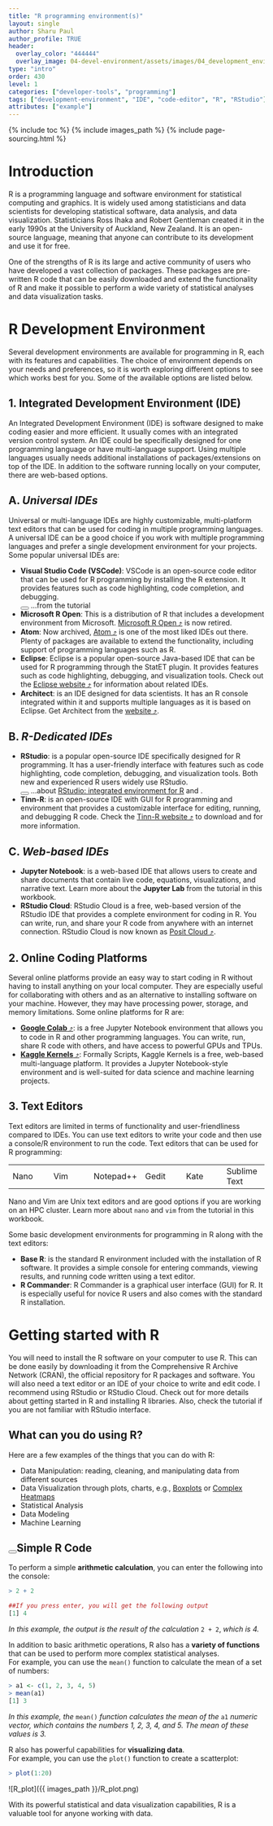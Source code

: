 ```yaml
---
title: "R programming environment(s)"
layout: single
author: Sharu Paul
author_profile: TRUE
header:
  overlay_color: "444444"
  overlay_image: 04-devel-environment/assets/images/04_development_envir_banner.png
type: "intro"
order: 430
level: 1
categories: ["developer-tools", "programming"]
tags: ["development-environment", "IDE", "code-editor", "R", "RStudio"]
attributes: ["example"]
---
```


{% include toc %}
{% include images_path %}
{% include page-sourcing.html %}


# Introduction

<div class="note" markdown="1">
R is a programming language and software environment for statistical computing and graphics. It is widely used among statisticians and data scientists for developing statistical software, data analysis, and data visualization. Statisticians Ross Ihaka and Robert Gentleman created it in the early 1990s at the University of Auckland, New Zealand. It is an open-source language, meaning that anyone can contribute to its development and use it for free.
</div>

One of the strengths of R is its large and active community of users who have developed a vast collection of packages. These packages are pre-written R code that can be easily downloaded and extend the functionality of R and make it possible to perform a wide variety of statistical analyses and data visualization tasks.


# R Development Environment

Several development environments are available for programming in R, each with its features and capabilities. The choice of environment depends on your needs and preferences, so it is worth exploring different options to see which works best for you. Some of the available options are listed below.


## 1. Integrated Development Environment (IDE)
An Integrated Development Environment (IDE) is software designed to make coding easier and more efficient. It usually comes with an integrated version control system. An IDE could be specifically designed for one programming language or have multi-language support. Using multiple languages usually needs additional installations of packages/extensions on top of the IDE. In addition to the software running locally on your computer, there are web-based options.


## <b class="level-1">A.</b> *Universal IDEs*
Universal or multi-language IDEs are highly customizable, multi-platform text editors that can be used for coding in multiple programming languages. A universal IDE can be a good choice if you work with multiple programming languages and prefer a single development environment for your projects. Some popular universal IDEs are:

* **Visual Studio Code (VSCode)**: VSCode is an open-source code editor that can be used for R programming by installing the R extension. It provides features such as code highlighting, code completion, and debugging. <br><button class="btn more"></button> ...from the tutorial <a class="t-links" href="411" title="true"></a>
* **Microsoft R Open**: This is a distribution of R that includes a development environment from Microsoft. <a href="https://learn.microsoft.com/en-us/answers/questions/1335739/link-to-download-r-open-4-0-2" target="_blank">Microsoft R Open ⤴</a> is now retired.
* **Atom**: Now archived, <a href="https://github.blog/2022-06-08-sunsetting-atom/" target="_blank">Atom ⤴</a> is one of the most liked IDEs out there. Plenty of packages are available to extend the functionality, including support of programming languages such as R.
* **Eclipse**: Eclipse is a popular open-source Java-based IDE that can be used for R programming through the StatET plugin. It provides features such as code highlighting, debugging, and visualization tools. Check out the <a href="https://www.eclipse.org/ide/" target="_blank">Eclipse website ⤴</a> for information about related IDEs.
* **Architect**: is an IDE designed for data scientists. It has an R console integrated within it and supports multiple languages as it is based on Eclipse. Get Architect from the <a href="https://www.getarchitect.io/" target="_blank">website ⤴</a>.


## <b class="level-1">B.</b> *R-Dedicated IDEs*

* **RStudio**: is a popular open-source IDE specifically designed for R programming. It has a user-friendly interface with features such as code highlighting, code completion, debugging, and visualization tools. Both new and experienced R users widely use RStudio. <br><button class="btn more"></button> ...about <a class="t-links" href="431">RStudio: integrated environment for R</a> and <a class="t-links" href="432" title="true"></a>.
* **Tinn-R**: is an open-source IDE with GUI for R programming and environment that provides a customizable interface for editing, running, and debugging R code. Check the <a href="https://tinn-r.org/en/" target="_blank">Tinn-R website ⤴</a> to download and for more information.


## <b class="level-1">C.</b> *Web-based IDEs*
* **Jupyter Notebook**: is a web-based IDE that allows users to create and share documents that contain live code, equations, visualizations, and narrative text. Learn more about the **Jupyter Lab** from the tutorial <a class="t-links" href="412" title="true"></a> in this workbook.
* **RStudio Cloud**: RStudio Cloud is a free, web-based version of the RStudio IDE that provides a complete environment for coding in R. You can write, run, and share your R code from anywhere with an internet connection. RStudio Cloud is now known as <a href="https://posit.cloud/" target="_blank">Posit Cloud ⤴</a>.


## 2. Online Coding Platforms

Several online platforms provide an easy way to start coding in R without having to install anything on your local computer. They are especially useful for collaborating with others and as an alternative to installing software on your machine. However, they may have processing power, storage, and memory limitations. Some online platforms for R are:

* <a href="https://colab.research.google.com/" target="_blank"><b>Google Colab</b> ⤴</a>: is a free Jupyter Notebook environment that allows you to code in R and other programming languages. You can write, run, share R code with others, and have access to powerful GPUs and TPUs.
* <a href="https://www.kaggle.com/code" target="_blank"><b>Kaggle Kernels</b> ⤴</a>: Formally Scripts, Kaggle Kernels is a free, web-based multi-language platform. It provides a Jupyter Notebook-style environment and is well-suited for data science and machine learning projects.


## 3. Text Editors

Text editors are limited in terms of functionality and user-friendliness compared to IDEs. You can use text editors to write your code and then use a console/R environment to run the code.
Text editors that can be used for R programming:

<table class="center-h font-1">
  <tr>
    <td width="16.6%" class="no-border">Nano</td>
    <td width="16.6%" class="no-border bl">Vim</td>
    <td width="16.6%" class="no-border bl">Notepad++</td>
    <td width="16.6%" class="no-border bl">Gedit</td>
    <td width="16.6%" class="no-border bl">Kate</td>
    <td width="16.6%" class="no-border bl">Sublime Text</td>
  </tr>
</table>


Nano and Vim are Unix text editors and are good options if you are working on an HPC cluster. Learn more about `nano` and `vim` from the tutorial <a class="t-links" href="322" title="true"></a> in this workbook.

Some basic development environments for programming in R along with the text editors:

* **Base R**: is the standard R environment included with the installation of R software. It provides a simple console for entering commands, viewing results, and running code written using a text editor.
* **R Commander**: R Commander is a graphical user interface (GUI) for R. It is especially useful for novice R users and also comes with the standard R installation.


# Getting started with R

You will need to install the R software on your computer to use R. This can be done easily by downloading it from the Comprehensive R Archive Network (CRAN), the official repository for R packages and software. You will also need a text editor or an IDE of your choice to write and edit code. I recommend using RStudio or RStudio Cloud. Check out <a class="t-links" href="432" title="true"></a> for more details about getting started in R and installing R libraries. Also, check the <a class="t-links" href="431" title="true"></a> tutorial if you are not familiar with RStudio interface.
<br>


## What can you do using R?

Here are a few examples of the things that you can do with R: <br>
* Data Manipulation: reading, cleaning, and manipulating data from different sources
* Data Visualization through plots, charts, e.g., <a class="t-links" href="823.03">Boxplots</a> or <a class="t-links" href="823.05">Complex Heatmaps</a>
* Statistical Analysis
* Data Modeling
* Machine Learning


## <button class="btn example mr"></button>Simple R Code

To perform a simple **arithmetic calculation**, you can enter the following into the console:

```r
> 2 + 2

##If you press enter, you will get the following output
[1] 4
```
*In this example, the output is the result of the calculation* `2 + 2`, *which is 4.*

In addition to basic arithmetic operations, R also has a **variety of functions** that can be used to perform more complex statistical analyses. <br>
For example, you can use the `mean()` function to calculate the mean of a set of numbers:
```r
> a1 <- c(1, 2, 3, 4, 5)
> mean(a1)
[1] 3
```
*In this example, the* `mean()` *function calculates the mean of the* `a1` *numeric vector, which contains the numbers 1, 2, 3, 4, and 5. The mean of these values is 3.*

R also has powerful capabilities for **visualizing data**. <br>
For example, you can use the `plot()` function to create a scatterplot:
```r
> plot(1:20)
```
![R_plot]({{ images_path }}/R_plot.png)

<div class="protip" markdown="1">
With its powerful statistical and data visualization capabilities, R is a valuable tool for anyone working with data.
</div>
